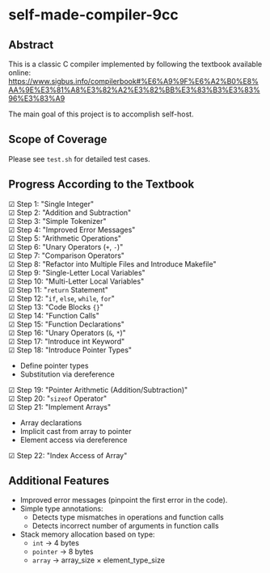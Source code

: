 # self-made-compiler-9cc

## Abstract
This is a classic C compiler implemented by following the textbook available online:
https://www.sigbus.info/compilerbook#%E6%A9%9F%E6%A2%B0%E8%AA%9E%E3%81%A8%E3%82%A2%E3%82%BB%E3%83%B3%E3%83%96%E3%83%A9

The main goal of this project is to accomplish self-host.

## Scope of Coverage
Please see `test.sh` for detailed test cases.

## Progress According to the Textbook
☑ Step 1: "Single Integer" <br>
☑ Step 2: "Addition and Subtraction" <br>
☑ Step 3: "Simple Tokenizer" <br>
☑ Step 4: "Improved Error Messages" <br>
☑ Step 5: "Arithmetic Operations" <br>
☑ Step 6: "Unary Operators (`+`, `-`)" <br>
☑ Step 7: "Comparison Operators" <br>
☑ Step 8: "Refactor into Multiple Files and Introduce Makefile" <br>
☑ Step 9: "Single-Letter Local Variables" <br>
☑ Step 10: "Multi-Letter Local Variables" <br>
☑ Step 11: "`return` Statement" <br>
☑ Step 12: "`if`, `else`, `while`, `for`" <br>
☑ Step 13: "Code Blocks `{}`" <br>
☑ Step 14: "Function Calls" <br>
☑ Step 15: "Function Declarations" <br>
☑ Step 16: "Unary Operators (`&`, `*`)" <br>
☑ Step 17: "Introduce int Keyword" <br>
☑ Step 18: "Introduce Pointer Types" <br>
  - Define pointer types
  - Substitution via dereference

☑ Step 19: "Pointer Arithmetic (Addition/Subtraction)" <br>
☑ Step 20: "`sizeof` Operator" <br>
☑ Step 21: "Implement Arrays"
  - Array declarations
  - Implicit cast from array to pointer
  - Element access via dereference

☑ Step 22: "Index Access of Array"

## Additional Features
- Improved error messages (pinpoint the first error in the code).
- Simple type annotations:
  - Detects type mismatches in operations and function calls
  - Detects incorrect number of arguments in function calls
- Stack memory allocation based on type:
  - `int` → 4 bytes
  - `pointer` → 8 bytes
  - `array` → array_size × element_type_size

